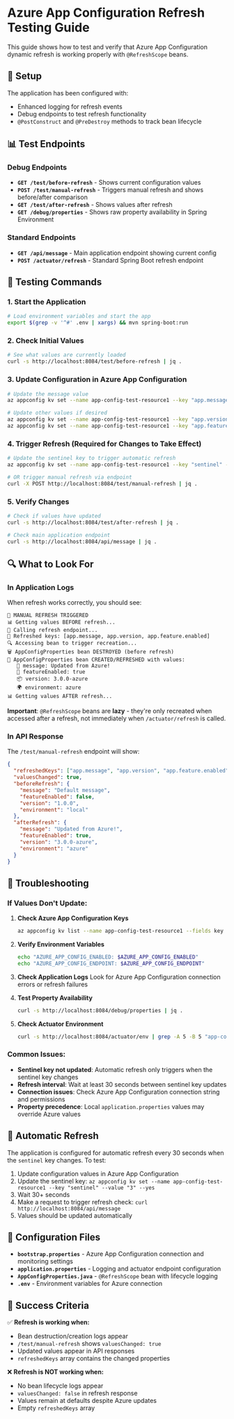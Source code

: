 # Azure App Configuration Refresh Testing Guide

This guide shows how to test and verify that Azure App Configuration dynamic refresh is working properly with `@RefreshScope` beans.

## 🔧 Setup

The application has been configured with:
- Enhanced logging for refresh events
- Debug endpoints to test refresh functionality
- `@PostConstruct` and `@PreDestroy` methods to track bean lifecycle

## 📊 Test Endpoints

### Debug Endpoints
- **`GET /test/before-refresh`** - Shows current configuration values
- **`POST /test/manual-refresh`** - Triggers manual refresh and shows before/after comparison
- **`GET /test/after-refresh`** - Shows values after refresh
- **`GET /debug/properties`** - Shows raw property availability in Spring Environment

### Standard Endpoints
- **`GET /api/message`** - Main application endpoint showing current config
- **`POST /actuator/refresh`** - Standard Spring Boot refresh endpoint

## 🧪 Testing Commands

### 1. Start the Application
```bash
# Load environment variables and start the app
export $(grep -v '^#' .env | xargs) && mvn spring-boot:run
```

### 2. Check Initial Values
```bash
# See what values are currently loaded
curl -s http://localhost:8084/test/before-refresh | jq .
```

### 3. Update Configuration in Azure App Configuration
```bash
# Update the message value
az appconfig kv set --name app-config-test-resource1 --key "app.message" --value "Updated from Azure!" --yes

# Update other values if desired
az appconfig kv set --name app-config-test-resource1 --key "app.version" --value "3.0.0-azure" --yes
az appconfig kv set --name app-config-test-resource1 --key "app.feature.enabled" --value "true" --yes
```

### 4. Trigger Refresh (Required for Changes to Take Effect)
```bash
# Update the sentinel key to trigger automatic refresh
az appconfig kv set --name app-config-test-resource1 --key "sentinel" --value "2" --yes

# OR trigger manual refresh via endpoint
curl -X POST http://localhost:8084/test/manual-refresh | jq .
```

### 5. Verify Changes
```bash
# Check if values have updated
curl -s http://localhost:8084/test/after-refresh | jq .

# Check main application endpoint
curl -s http://localhost:8084/api/message | jq .
```

## 🔍 What to Look For

### In Application Logs
When refresh works correctly, you should see:
```
🔄 MANUAL REFRESH TRIGGERED
📊 Getting values BEFORE refresh...
🔄 Calling refresh endpoint...
🔑 Refreshed keys: [app.message, app.version, app.feature.enabled]
🔍 Accessing bean to trigger recreation...
🗑️ AppConfigProperties bean DESTROYED (before refresh)
🔄 AppConfigProperties bean CREATED/REFRESHED with values:
   📧 message: Updated from Azure!
   🚀 featureEnabled: true
   📦 version: 3.0.0-azure
   🌍 environment: azure
📊 Getting values AFTER refresh...
```

**Important**: `@RefreshScope` beans are **lazy** - they're only recreated when accessed after a refresh, not immediately when `/actuator/refresh` is called.

### In API Response
The `/test/manual-refresh` endpoint will show:
```json
{
  "refreshedKeys": ["app.message", "app.version", "app.feature.enabled"],
  "valuesChanged": true,
  "beforeRefresh": {
    "message": "Default message",
    "featureEnabled": false,
    "version": "1.0.0",
    "environment": "local"
  },
  "afterRefresh": {
    "message": "Updated from Azure!",
    "featureEnabled": true,
    "version": "3.0.0-azure",
    "environment": "azure"
  }
}
```

## 🚨 Troubleshooting

### If Values Don't Update:

1. **Check Azure App Configuration Keys**
   ```bash
   az appconfig kv list --name app-config-test-resource1 --fields key value
   ```

2. **Verify Environment Variables**
   ```bash
   echo "AZURE_APP_CONFIG_ENABLED: $AZURE_APP_CONFIG_ENABLED"
   echo "AZURE_APP_CONFIG_ENDPOINT: $AZURE_APP_CONFIG_ENDPOINT"
   ```

3. **Check Application Logs**
   Look for Azure App Configuration connection errors or refresh failures

4. **Test Property Availability**
   ```bash
   curl -s http://localhost:8084/debug/properties | jq .
   ```

5. **Check Actuator Environment**
   ```bash
   curl -s http://localhost:8084/actuator/env | grep -A 5 -B 5 "app-config-test-resource1"
   ```

### Common Issues:

- **Sentinel key not updated**: Automatic refresh only triggers when the sentinel key changes
- **Refresh interval**: Wait at least 30 seconds between sentinel key updates
- **Connection issues**: Check Azure App Configuration connection string and permissions
- **Property precedence**: Local `application.properties` values may override Azure values

## 🔄 Automatic Refresh

The application is configured for automatic refresh every 30 seconds when the `sentinel` key changes. To test:

1. Update configuration values in Azure App Configuration
2. Update the sentinel key: `az appconfig kv set --name app-config-test-resource1 --key "sentinel" --value "3" --yes`
3. Wait 30+ seconds
4. Make a request to trigger refresh check: `curl http://localhost:8084/api/message`
5. Values should be updated automatically

## 📝 Configuration Files

- **`bootstrap.properties`** - Azure App Configuration connection and monitoring settings
- **`application.properties`** - Logging and actuator endpoint configuration
- **`AppConfigProperties.java`** - `@RefreshScope` bean with lifecycle logging
- **`.env`** - Environment variables for Azure connection

## 🎯 Success Criteria

✅ **Refresh is working when:**
- Bean destruction/creation logs appear
- `/test/manual-refresh` shows `valuesChanged: true`
- Updated values appear in API responses
- `refreshedKeys` array contains the changed properties

❌ **Refresh is NOT working when:**
- No bean lifecycle logs appear
- `valuesChanged: false` in refresh response
- Values remain at defaults despite Azure updates
- Empty `refreshedKeys` array
